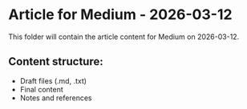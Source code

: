 # Article for Medium - 2026-03-12

This folder will contain the article content for Medium on 2026-03-12.

## Content structure:
- Draft files (.md, .txt)
- Final content
- Notes and references
